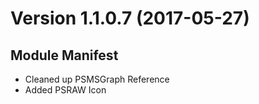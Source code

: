 # Version 1.1.0.7 (2017-05-27)
## Module Manifest
* Cleaned up PSMSGraph Reference
* Added PSRAW Icon
